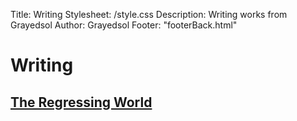 Title: Writing
Stylesheet: /style.css
Description: Writing works from Grayedsol
Author: Grayedsol
Footer: "footerBack.html"

# Writing

## [The Regressing World](./TheRegressingWorld)